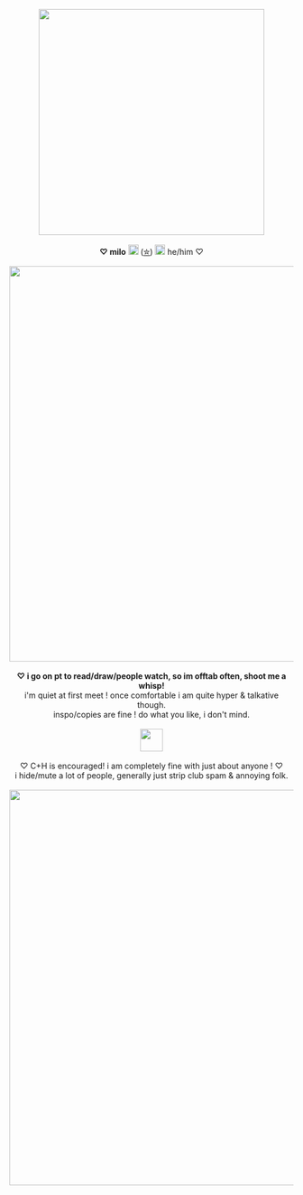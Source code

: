 <p align="center">
<img src="https://imgur.com/4f5KVNU.png"width="400px">
<br><br><b>♡ milo</b> <img src="https://imgur.com/FK6OOrC.png" height="18px"> (<a href="https://en.pronouns.page/@GUNSLINGERZ">✮</a>) <img src="https://imgur.com/iErU70c.png" height="18px"> he/him ♡</a><br><br>
  <img src="https://imgur.com/kxVonET.png" width="700px">
  <br><br><b>♡ i go on pt to read/draw/people watch, so im offtab often, shoot me a whisp!</b>
  <br>i'm quiet at first meet ! once comfortable i am quite hyper & talkative though.
  <br>inspo/copies are fine ! do what you like, i don't mind.</a><br><br>
   <img src="https://i.imgur.com/Nk8YzNv.gif" width="40px"></a><br><br>
  ♡ C+H is encouraged! i am completely fine with just about anyone ! ♡</b>
  <br>i hide/mute a lot of people, generally just strip club spam & annoying folk.<br><br><b>
   <img src="https://imgur.com/kxVonET.png" width="700px">
